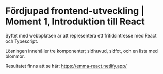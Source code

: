 # Fördjupad frontend-utveckling | Moment 1, Introduktion till React
Syftet med webbplatsen är att representera ett fritidsintresse med React och Typescript.

Lösningen innehåller tre komponenter; sidhuvud, sidfot, och en lista med blommor.

Resultatet finns att se här: https://emma-react.netlify.app/
